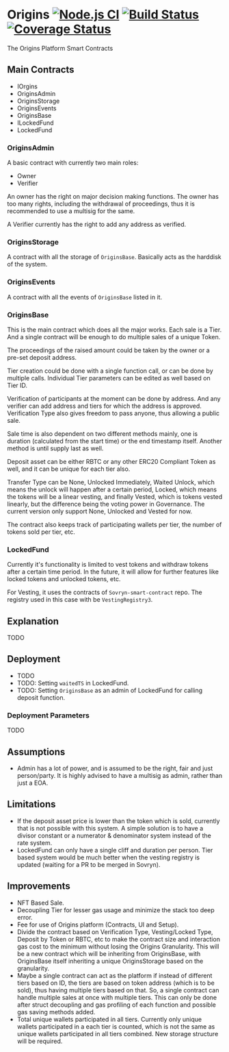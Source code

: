 # Origins [![Node.js CI](https://github.com/DistributedCollective/origins/actions/workflows/node.js.yml/badge.svg)](https://github.com/DistributedCollective/origins/actions/workflows/node.js.yml) [![Build Status](https://travis-ci.org/DistributedCollective/origins.svg?branch=main)](https://travis-ci.org/DistributedCollective/origins) [![Coverage Status](https://coveralls.io/repos/github/DistributedCollective/origins/badge.svg?branch=initial)](https://coveralls.io/github/DistributedCollective/origins?branch=initial)

The Origins Platform Smart Contracts

## Main Contracts

- IOrgins
- OriginsAdmin
- OriginsStorage
- OriginsEvents
- OriginsBase
- ILockedFund
- LockedFund

### OriginsAdmin

A basic contract with currently two main roles:
- Owner
- Verifier

An owner has the right on major decision making functions. The owner has too many rights, including the withdrawal of proceedings, thus it is recommended to use a multisig for the same.

A Verifier currently has the right to add any address as verified.

### OriginsStorage

A contract with all the storage of `OriginsBase`. Basically acts as the harddisk of the system.

### OriginsEvents

A contract with all the events of `OriginsBase` listed in it.

### OriginsBase

This is the main contract which does all the major works. Each sale is a Tier. And a single contract will be enough to do multiple sales of a unique Token.

The proceedings of the raised amount could be taken by the owner or a pre-set deposit address.

Tier creation could be done with a single function call, or can be done by multiple calls. Individual Tier parameters can be edited as well based on Tier ID.

Verification of participants at the moment can be done by address. And any verifier can add address and tiers for which the address is approved. Verification Type also gives freedom to pass anyone, thus allowing a public sale.

Sale time is also dependent on two different methods mainly, one is duration (calculated from the start time) or the end timestamp itself. Another method is until supply last as well.

Deposit asset can be either RBTC or any other ERC20 Compliant Token as well, and it can be unique for each tier also.

Transfer Type can be None, Unlocked Immediately, Waited Unlock, which means the unlock will happen after a certain period, Locked, which means the tokens will be a linear vesting, and finally Vested, which is tokens vested linearly, but the difference being the voting power in Governance. The current version only support None, Unlocked and Vested for now.

The contract also keeps track of participating wallets per tier, the number of tokens sold per tier, etc.

### LockedFund

Currently it's functionality is limited to vest tokens and withdraw tokens after a certain time period. In the future, it will allow for further features like locked tokens and unlocked tokens, etc.

For Vesting, it uses the contracts of `Sovryn-smart-contract` repo. The registry used in this case with be `VestingRegistry3`.

## Explanation

TODO

## Deployment

- TODO
- TODO: Setting `waitedTS` in LockedFund.
- TODO: Setting `OriginsBase` as an admin of LockedFund for calling deposit function.

### Deployment Parameters

TODO

## Assumptions

- Admin has a lot of power, and is assumed to be the right, fair and just person/party. It is highly advised to have a multisig as admin, rather than just a EOA.

## Limitations

- If the deposit asset price is lower than the token which is sold, currently that is not possible with this system. A simple solution is to have a divisor constant or a numerator & denominator system instead of the rate system.
- LockedFund can only have a single cliff and duration per person. Tier based system would be much better when the vesting registry is updated (waiting for a PR to be merged in Sovryn).

## Improvements

- NFT Based Sale.
- Decoupling Tier for lesser gas usage and minimize the stack too deep error.
- Fee for use of Origins platform (Contracts, UI and Setup).
- Divide the contract based on Verification Type, Vesting/Locked Type, Deposit by Token or RBTC, etc to make the contract size and interaction gas cost to the minimum without losing the Origins Granularity. This will be a new contract which will be inheriting from OriginsBase, with OriginsBase itself inheriting a unique OriginsStorage based on the granularity.
- Maybe a single contract can act as the platform if instead of different tiers based on ID, the tiers are based on token address (which is to be sold), thus having multiple tiers based on that. So, a single contract can handle multiple sales at once with multiple tiers. This can only be done after struct decoupling and gas profiling of each function and possible gas saving methods added.
- Total unique wallets participated in all tiers. Currently only unique wallets participated in a each tier is counted, which is not the same as unique wallets participated in all tiers combined. New storage structure will be required.
